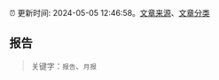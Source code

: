 :alarm_clock: 更新时间: 2024-05-05 12:46:58。[文章来源](/README.md)、[文章分类](/TAGS.md)

## 报告


> 关键字：`报告`、`月报`



